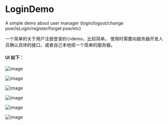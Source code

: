 # LoginDemo
A simple demo about user manager (login/logout/change psw/isLogin/register/forget psw/etc)

一个简单的关于用户注册登录的小demo，比较简单。
使用时需要向服务器开发人员确认具体的接口，或者自己本地搭一个简单的服务器。

#### UI 如下：

![image](https://github.com/Yee-chen/LoginDemo/blob/master/screenshots/register.jpeg)

![image](https://github.com/Yee-chen/LoginDemo/blob/master/screenshots/login.jpeg)

![image](https://github.com/Yee-chen/LoginDemo/blob/master/screenshots/success.jpeg)

![image](https://github.com/Yee-chen/LoginDemo/blob/master/screenshots/in.jpeg)

![image](https://github.com/Yee-chen/LoginDemo/blob/master/screenshots/find.jpeg)

![image](https://github.com/Yee-chen/LoginDemo/blob/master/screenshots/change.jpeg)
